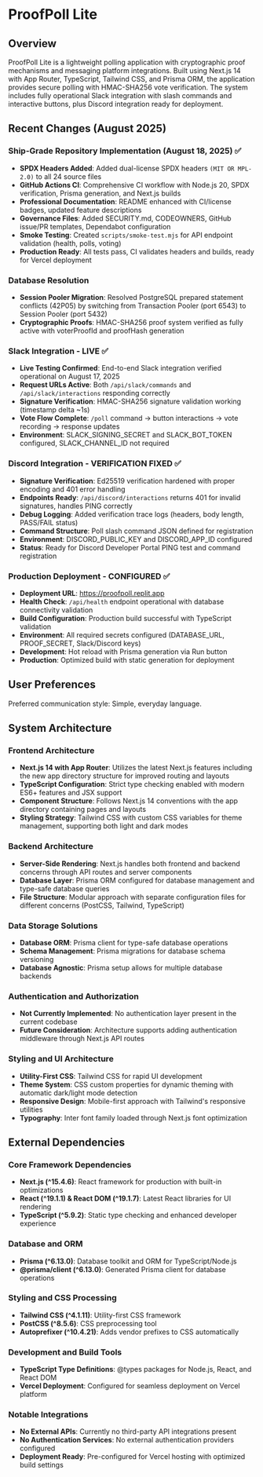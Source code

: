 # ProofPoll Lite

## Overview

ProofPoll Lite is a lightweight polling application with cryptographic proof mechanisms and messaging platform integrations. Built using Next.js 14 with App Router, TypeScript, Tailwind CSS, and Prisma ORM, the application provides secure polling with HMAC-SHA256 vote verification. The system includes fully operational Slack integration with slash commands and interactive buttons, plus Discord integration ready for deployment.

## Recent Changes (August 2025)

### Ship-Grade Repository Implementation (August 18, 2025) ✅
- **SPDX Headers Added**: Added dual-license SPDX headers `(MIT OR MPL-2.0)` to all 24 source files
- **GitHub Actions CI**: Comprehensive CI workflow with Node.js 20, SPDX verification, Prisma generation, and Next.js builds
- **Professional Documentation**: README enhanced with CI/license badges, updated feature descriptions
- **Governance Files**: Added SECURITY.md, CODEOWNERS, GitHub issue/PR templates, Dependabot configuration
- **Smoke Testing**: Created `scripts/smoke-test.mjs` for API endpoint validation (health, polls, voting)
- **Production Ready**: All tests pass, CI validates headers and builds, ready for Vercel deployment

### Database Resolution
- **Session Pooler Migration**: Resolved PostgreSQL prepared statement conflicts (42P05) by switching from Transaction Pooler (port 6543) to Session Pooler (port 5432)
- **Cryptographic Proofs**: HMAC-SHA256 proof system verified as fully active with voterProofId and proofHash generation

### Slack Integration - LIVE ✅
- **Live Testing Confirmed**: End-to-end Slack integration verified operational on August 17, 2025
- **Request URLs Active**: Both `/api/slack/commands` and `/api/slack/interactions` responding correctly
- **Signature Verification**: HMAC-SHA256 signature validation working (timestamp delta ~1s)
- **Vote Flow Complete**: `/poll` command → button interactions → vote recording → response updates
- **Environment**: SLACK_SIGNING_SECRET and SLACK_BOT_TOKEN configured, SLACK_CHANNEL_ID not required

### Discord Integration - VERIFICATION FIXED ✅
- **Signature Verification**: Ed25519 verification hardened with proper encoding and 401 error handling
- **Endpoints Ready**: `/api/discord/interactions` returns 401 for invalid signatures, handles PING correctly
- **Debug Logging**: Added verification trace logs (headers, body length, PASS/FAIL status)
- **Command Structure**: Poll slash command JSON defined for registration
- **Environment**: DISCORD_PUBLIC_KEY and DISCORD_APP_ID configured
- **Status**: Ready for Discord Developer Portal PING test and command registration

### Production Deployment - CONFIGURED ✅
- **Deployment URL**: https://proofpoll.replit.app
- **Health Check**: `/api/health` endpoint operational with database connectivity validation
- **Build Configuration**: Production build successful with TypeScript validation
- **Environment**: All required secrets configured (DATABASE_URL, PROOF_SECRET, Slack/Discord keys)
- **Development**: Hot reload with Prisma generation via Run button
- **Production**: Optimized build with static generation for deployment

## User Preferences

Preferred communication style: Simple, everyday language.

## System Architecture

### Frontend Architecture
- **Next.js 14 with App Router**: Utilizes the latest Next.js features including the new app directory structure for improved routing and layouts
- **TypeScript Configuration**: Strict type checking enabled with modern ES6+ features and JSX support
- **Component Structure**: Follows Next.js 14 conventions with the app directory containing pages and layouts
- **Styling Strategy**: Tailwind CSS with custom CSS variables for theme management, supporting both light and dark modes

### Backend Architecture  
- **Server-Side Rendering**: Next.js handles both frontend and backend concerns through API routes and server components
- **Database Layer**: Prisma ORM configured for database management and type-safe database queries
- **File Structure**: Modular approach with separate configuration files for different concerns (PostCSS, Tailwind, TypeScript)

### Data Storage Solutions
- **Database ORM**: Prisma client for type-safe database operations
- **Schema Management**: Prisma migrations for database schema versioning
- **Database Agnostic**: Prisma setup allows for multiple database backends

### Authentication and Authorization
- **Not Currently Implemented**: No authentication layer present in the current codebase
- **Future Consideration**: Architecture supports adding authentication middleware through Next.js API routes

### Styling and UI Architecture
- **Utility-First CSS**: Tailwind CSS for rapid UI development
- **Theme System**: CSS custom properties for dynamic theming with automatic dark/light mode detection
- **Responsive Design**: Mobile-first approach with Tailwind's responsive utilities
- **Typography**: Inter font family loaded through Next.js font optimization

## External Dependencies

### Core Framework Dependencies
- **Next.js (^15.4.6)**: React framework for production with built-in optimizations
- **React (^19.1.1) & React DOM (^19.1.7)**: Latest React libraries for UI rendering
- **TypeScript (^5.9.2)**: Static type checking and enhanced developer experience

### Database and ORM
- **Prisma (^6.13.0)**: Database toolkit and ORM for TypeScript/Node.js
- **@prisma/client (^6.13.0)**: Generated Prisma client for database operations

### Styling and CSS Processing
- **Tailwind CSS (^4.1.11)**: Utility-first CSS framework
- **PostCSS (^8.5.6)**: CSS preprocessing tool
- **Autoprefixer (^10.4.21)**: Adds vendor prefixes to CSS automatically

### Development and Build Tools
- **TypeScript Type Definitions**: @types packages for Node.js, React, and React DOM
- **Vercel Deployment**: Configured for seamless deployment on Vercel platform

### Notable Integrations
- **No External APIs**: Currently no third-party API integrations present
- **No Authentication Services**: No external authentication providers configured
- **Deployment Ready**: Pre-configured for Vercel hosting with optimized build settings